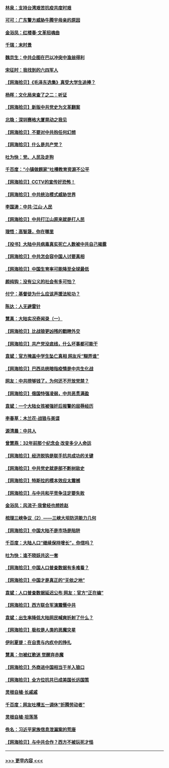 #### [林泉：支持台湾艰苦抗疫共度时艰](../pages/nsc993/n12971350.md?t=05241752) 
#### [可可：广东警方威胁牛腾宇母亲的原因](../pages/nsc993/n12971100.md?t=05241752) 
#### [金浴凤：红楼春·文革招魂曲](../pages/nsc993/n12970354.md?t=05241752) 
#### [千瑞：末时景](../pages/nsc993/n12970337.md?t=05241752) 
#### [魏京生：中共企图在巴以冲突中渔翁得利](../pages/nsc993/n12970286.md?t=05241752) 
#### [宋征时：我找到的六四军人](../pages/nsc993/n12970213.md?t=05241752) 
#### [【网海拾贝】《毛泽东选集》真受大学生追捧？](../pages/nsc993/n12968779.md?t=05241752) 
#### [杨晖：文化局来查了之二：听证](../pages/nsc993/n12966528.md?t=05241752) 
#### [【网海拾贝】新版中共党史为文革翻案](../pages/nsc993/n12967526.md?t=05241752) 
#### [北隐：深圳赛格大厦晃动之我见](../pages/nsc993/n12967393.md?t=05241752) 
#### [【网海拾贝】不要对中共抱任何幻想](../pages/nsc993/n12965222.md?t=05241752) 
#### [【网海拾贝】什么是共产党？](../pages/nsc993/n12962781.md?t=05241752) 
#### [吐为快：党、人民及走狗](../pages/nsc993/n12962747.md?t=05241752) 
#### [千百度：“小镇做题家”吐槽教育资源不公平](../pages/nsc993/n12962705.md?t=05241752) 
#### [【网海拾贝】CCTV的宣传好恐怖！](../pages/nsc993/n12959984.md?t=05241752) 
#### [【网海拾贝】中共统治模式威胁世界](../pages/nsc993/n12957622.md?t=05241752) 
#### [李国涛：中共‧江山‧人民](../pages/nsc993/n12957502.md?t=05241752) 
#### [【网海拾贝】中共打江山原来就是打人民](../pages/nsc993/n12954345.md?t=05241752) 
#### [理悟：高智晟，你在哪里](../pages/nsc993/n12953115.md?t=05241752) 
#### [【投书】大陆中共病毒真实死亡人数被中共自己揭露](../pages/nsc993/n12953050.md?t=05241752) 
#### [【网海拾贝】中共怎会容中国人讨要真相](../pages/nsc993/n12952161.md?t=05241752) 
#### [【网海拾贝】中国生育率可能降至全球最低](../pages/nsc993/n12948793.md?t=05241752) 
#### [颜纯钩：没有公义的社会有多可怕？](../pages/nsc993/n12947626.md?t=05241752) 
#### [付宁：基督徒为什么应该声援法轮功？](../pages/nsc993/n12947233.md?t=05241752) 
#### [陈达：人无避雷针](../pages/nsc993/n12947098.md?t=05241752) 
#### [慧真：大陆实况奇闻录（一）](../pages/nsc993/n12945811.md?t=05241752) 
#### [【网海拾贝】比战狼更凶残的戳瞎外交](../pages/nsc993/n12945717.md?t=05241752) 
#### [【网海拾贝】共产党没底线，什么坏事都可能干](../pages/nsc993/n12942090.md?t=05241752) 
#### [袁斌：官方掩盖中学生坠亡真相 网友斥“糊弄谁”](../pages/nsc993/n12942029.md?t=05241752) 
#### [【网海拾贝】巴西总统暗指疫情是中共生化战](../pages/nsc993/n12938999.md?t=05241752) 
#### [网友：中共捞够钱了，为何还不开放党禁？](../pages/nsc993/n12938952.md?t=05241752) 
#### [【网海拾贝】俄国恃强凌弱，中共恶贯满盈](../pages/nsc993/n12936626.md?t=05241752) 
#### [袁斌：一个大陆女孩被强奸后报警的屈辱经历](../pages/nsc993/n12936547.md?t=05241752) 
#### [李春草：木兰花·战狼与美谍](../pages/nsc993/n12935995.md?t=05241752) 
#### [源清晨：中共人](../pages/nsc993/n12935589.md?t=05241752) 
#### [曾慧燕：32年前那个纪念会 改变多少人命运](../pages/nsc993/n12934233.md?t=05241752) 
#### [【网海拾贝】经济脱钩是联手抗共成功的关键](../pages/nsc993/n12934176.md?t=05241752) 
#### [【网海拾贝】中共党史就是部不断树敌史](../pages/nsc993/n12932844.md?t=05241752) 
#### [【网海拾贝】特斯拉的模本效应太震撼](../pages/nsc993/n12925626.md?t=05241752) 
#### [【网海拾贝】与中共和平竞争注定要失败](../pages/nsc993/n12923326.md?t=05241752) 
#### [金浴凤：风流子‧我曾经也想姓赵](../pages/nsc993/n12920911.md?t=05241752) 
#### [梳理三峡争议（2）——三峡大坝防洪能力几何](../pages/nsc993/n12920173.md?t=05241752) 
#### [【网海拾贝】中国大陆不是市场是陷阱](../pages/nsc993/n12920143.md?t=05241752) 
#### [千百度：大陆人口“继续保持增长”，你信吗？](../pages/nsc993/n12918946.md?t=05241752) 
#### [吐为快：谁不晓妖共这一套](../pages/nsc993/n12918941.md?t=05241752) 
#### [【网海拾贝】中国人口普查数据有多难看？](../pages/nsc993/n12917822.md?t=05241752) 
#### [【网海拾贝】中国才是真正的“无依之地”](../pages/nsc993/n12915845.md?t=05241752) 
#### [袁斌：人口普查数据延迟公布 网友：官方“正在编”](../pages/nsc993/n12915748.md?t=05241752) 
#### [【网海拾贝】西方联合军演震慑中共](../pages/nsc993/n12913466.md?t=05241752) 
#### [袁斌：出生率降低大陆网民喊爽折射了什么？](../pages/nsc993/n12913365.md?t=05241752) 
#### [【网海拾贝】极权是人类的恶魔灾星](../pages/nsc993/n12910697.md?t=05241752) 
#### [伊利夏提：在自责与内疚中的挣扎](../pages/nsc993/n12910493.md?t=05241752) 
#### [慧真：勿被红歌迷 觉醒弃赤魔](../pages/nsc993/n12910485.md?t=05241752) 
#### [【网海拾贝】外商进中国相当于羊入狼口](../pages/nsc993/n12908274.md?t=05241752) 
#### [【网海拾贝】全方位抗共已成美国长远国策](../pages/nsc993/n12906878.md?t=05241752) 
#### [灵根自植‧长戚戚](../pages/nsc993/n12905585.md?t=05241752) 
#### [千百度：网友吐槽五一调休“折腾劳动者”](../pages/nsc993/n12905934.md?t=05241752) 
#### [灵根自植‧坦荡荡](../pages/nsc993/n12905562.md?t=05241752) 
#### [佚名：习近平家族信息泄漏案的荒唐](../pages/nsc993/n12904705.md?t=05241752) 
#### [【网海拾贝】与中共合作？西方不被玩死才怪](../pages/nsc993/n12903873.md?t=05241752) 

----
#### [ >>> 更早内容 <<< ](../indexes/nsc993-earlier.md)

